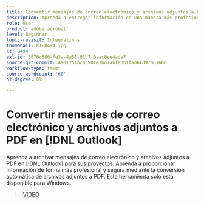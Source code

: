 ```yaml
---
title: Convertir mensajes de correo electrónico y archivos adjuntos a PDF en [!DNL Outlook]
description: Aprenda a entregar información de una manera más profesional y segura dentro de [!DNL Outlook]
role: User
product: adobe acrobat
level: Beginner
topic-revisit: Integrations
thumbnail: KT-8494.jpg
kt: 8494
exl-id: 8876c886-fe3a-4a51-91c7-0aac0ee4ada7
source-git-commit: 490175fbcac50fe1bd7abf8bbffad6fd97061660
workflow-type: tm+mt
source-wordcount: '68'
ht-degree: 0%

---
```


# Convertir mensajes de correo electrónico y archivos adjuntos a PDF en [!DNL Outlook]

Aprenda a archivar mensajes de correo electrónico y archivos adjuntos a PDF en [!DNL Outlook] para sus proyectos. Aprenda a proporcionar información de forma más profesional y segura mediante la conversión automática de archivos adjuntos a PDF. Esta herramienta solo está disponible para Windows.

>[!VIDEO](https://video.tv.adobe.com/v/336859?hidetitle=true)
